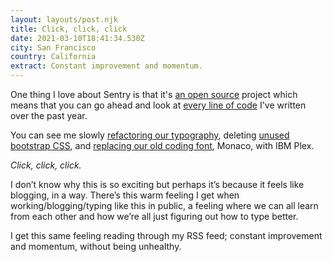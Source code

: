 ```yaml
---
layout: layouts/post.njk
title: Click, click, click
date: 2021-03-10T18:41:34.530Z
city: San Francisco
country: California
extract: Constant improvement and momentum.
---
```


One thing I love about Sentry is that it's [an open source](https://github.com/getsentry/sentry) project which means that you can go ahead and look at [every line of code](https://github.com/getsentry/sentry/commits?author=robinrendle) I've written over the past year.

You can see me slowly [refactoring our typography](https://github.com/getsentry/sentry/commit/25f5be962fcc05619fd13e837b0f11245a126204), deleting [unused bootstrap CSS](https://github.com/getsentry/sentry/commit/8a102aa68d45792cf233db75d7f76c3540f35eb0), and [replacing our old coding font](https://github.com/getsentry/sentry/commit/8a102aa68d45792cf233db75d7f76c3540f35eb0), Monaco, with IBM Plex.

_Click, click, click._

I don’t know why this is so exciting but perhaps it’s because it feels like blogging, in a way. There’s this warm feeling I get when working/blogging/typing like this in public, a feeling where we can all learn from each other and how we’re all just figuring out how to type better.

I get this same feeling reading through my RSS feed; constant improvement and momentum, without being unhealthy.
